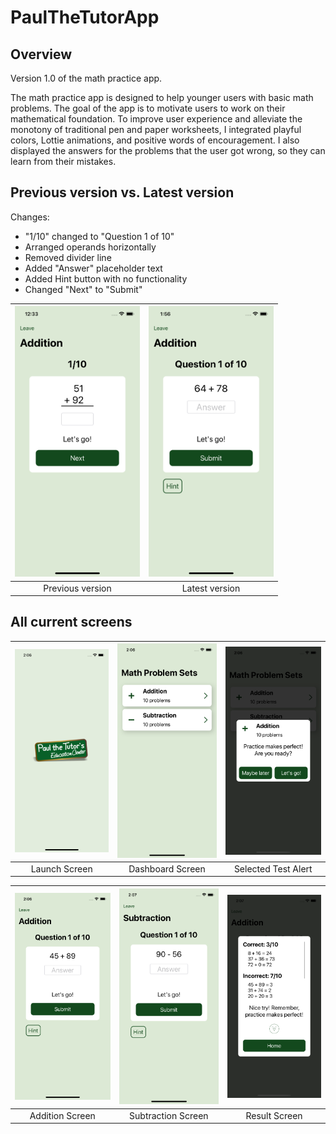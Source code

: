 # PaulTheTutorApp
## Overview
Version 1.0 of the math practice app.

The math practice app is designed to help younger users with basic math problems. The goal of the app is to motivate users to work on their mathematical foundation. To improve user experience and alleviate the monotony of traditional pen and paper worksheets, I integrated playful colors, Lottie animations, and positive words of encouragement. I also displayed the answers for the problems that the user got wrong, so they can learn from their mistakes. 

## Previous version vs. Latest version
Changes:
* "1/10" changed to "Question 1 of 10"
* Arranged operands horizontally
* Removed divider line
* Added "Answer" placeholder text
* Added Hint button with no functionality
* Changed "Next" to "Submit"

|<img src="Screenshots/OldScreenshot.png" width="200">|<img src="Screenshots/NewScreenshot.png" width="200">|
|:---:|:---:|
|Previous version|Latest version|


## All current screens 
|<img src="Screenshots/LaunchScreen.png" width="200">|<img src="Screenshots/DashboardScreen.png" width="200">|<img src="Screenshots/SelectedTestAlert.png" width="200">|
|:---:|:---:|:---:|
|Launch Screen|Dashboard Screen|Selected Test Alert|

|<img src="Screenshots/AdditionScreen.png" width="200">|<img src="Screenshots/SubtractionScreen.png" width="200">|<img src="Screenshots/ResultsScreen.png" width="200">|
|:---:|:---:|:---:|
|Addition Screen|Subtraction Screen|Result Screen|
